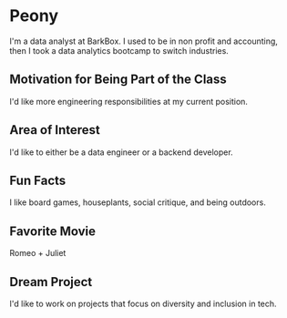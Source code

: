 # Peony

I'm a data analyst at BarkBox. I used to be in non profit and accounting, then I took a data analytics bootcamp to switch industries.

## Motivation for Being Part of the Class

I'd like more engineering responsibilities at my current position.

## Area of Interest

I'd like to either be a data engineer or a backend developer.

## Fun Facts

I like board games, houseplants, social critique, and being outdoors.

## Favorite Movie

Romeo + Juliet

## Dream Project

I'd like to work on projects that focus on diversity and inclusion in tech.
